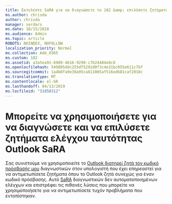 ```yaml
---
title: Εκτελέστε SaRA για να διαγνώσετε το 182 &amp; επιλύσετε ζητήματα ελέγχου ταυτότητας του Outlook
ms.author: chrisda
author: chrisda
manager: serdars
ms.date: 10/15/2018
ms.audience: Admin
ms.topic: article
ROBOTS: NOINDEX, NOFOLLOW
localization_priority: Normal
ms.collection: Adm_O365
ms.custom: 182
ms.assetid: a3a5ea91-6989-4616-9290-c7b24484e8c8
ms.openlocfilehash: 549805ddc255df5292d0f3c4e31bc055e611c7bf
ms.sourcegitcommit: 1a4b8fa9e38a95ca811085af516edb81caf2018c
ms.translationtype: MT
ms.contentlocale: el-GR
ms.lasthandoff: 04/13/2019
ms.locfileid: "31858312"
---
```

# <a name="use-sara-to-diagnose-and-resolve-outlook-authentication-issues"></a>Μπορείτε να χρησιμοποιήσετε για να διαγνώσετε και να επιλύσετε ζητήματα ελέγχου ταυτότητας Outlook SaRA

Σας συνιστούμε να χρησιμοποιείτε το [Outlook διατηρεί ζητά τον κωδικό πρόσβασής μου](https://aka.ms/SaRA-OutlookPwdPrompt) διαγνωστικών στον υπολογιστή που έχει επηρεαστεί για να αντιμετωπίσετε ζητήματα όπου το Outlook ζητά συνεχώς για έναν κωδικό πρόσβασης. Αυτό [SaRA](https://diagnostics.office.com/#/) διαγνωστικών δεν αυτοματοποιημένων ελέγχων και επιστρέφει τις πιθανές λύσεις που μπορείτε να χρησιμοποιήσετε για να αντιμετωπίσετε τυχόν προβλήματα που εντοπίστηκαν.

